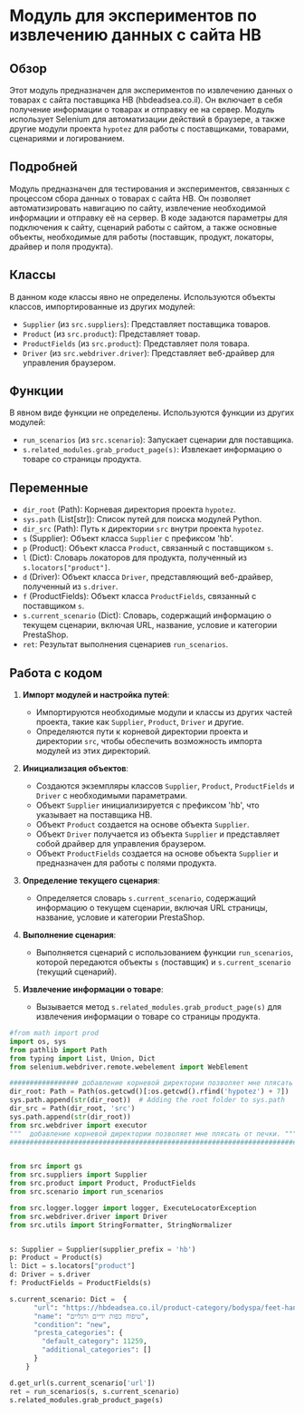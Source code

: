 # Модуль для экспериментов по извлечению данных с сайта HB

## Обзор

Этот модуль предназначен для экспериментов по извлечению данных о товарах с сайта поставщика HB (hbdeadsea.co.il). Он включает в себя получение информации о товарах и отправку ее на сервер. Модуль использует Selenium для автоматизации действий в браузере, а также другие модули проекта `hypotez` для работы с поставщиками, товарами, сценариями и логированием.

## Подробней

Модуль предназначен для тестирования и экспериментов, связанных с процессом сбора данных о товарах с сайта HB. Он позволяет автоматизировать навигацию по сайту, извлечение необходимой информации и отправку её на сервер. В коде задаются параметры для подключения к сайту, сценарий работы с сайтом, а также основные объекты, необходимые для работы (поставщик, продукт, локаторы, драйвер и поля продукта).

## Классы

В данном коде классы явно не определены. Используются объекты классов, импортированные из других модулей:

- `Supplier` (из `src.suppliers`): Представляет поставщика товаров.
- `Product` (из `src.product`): Представляет товар.
- `ProductFields` (из `src.product`): Представляет поля товара.
- `Driver` (из `src.webdriver.driver`): Представляет веб-драйвер для управления браузером.

## Функции

В явном виде функции не определены. Используются функции из других модулей:

- `run_scenarios` (из `src.scenario`): Запускает сценарии для поставщика.
- `s.related_modules.grab_product_page(s)`:  Извлекает информацию о товаре со страницы продукта.

## Переменные

- `dir_root` (Path): Корневая директория проекта `hypotez`.
- `sys.path` (List[str]): Список путей для поиска модулей Python.
- `dir_src` (Path): Путь к директории `src` внутри проекта `hypotez`.
- `s` (Supplier): Объект класса `Supplier` с префиксом 'hb'.
- `p` (Product): Объект класса `Product`, связанный с поставщиком `s`.
- `l` (Dict): Словарь локаторов для продукта, полученный из `s.locators["product"]`.
- `d` (Driver): Объект класса `Driver`, представляющий веб-драйвер, полученный из `s.driver`.
- `f` (ProductFields): Объект класса `ProductFields`, связанный с поставщиком `s`.
- `s.current_scenario` (Dict): Словарь, содержащий информацию о текущем сценарии, включая URL, название, условие и категории PrestaShop.
- `ret`: Результат выполнения сценариев `run_scenarios`.

## Работа с кодом

1.  **Импорт модулей и настройка путей**:

    *   Импортируются необходимые модули и классы из других частей проекта, такие как `Supplier`, `Product`, `Driver` и другие.
    *   Определяются пути к корневой директории проекта и директории `src`, чтобы обеспечить возможность импорта модулей из этих директорий.

2.  **Инициализация объектов**:

    *   Создаются экземпляры классов `Supplier`, `Product`, `ProductFields` и `Driver` с необходимыми параметрами.
    *   Объект `Supplier` инициализируется с префиксом 'hb', что указывает на поставщика HB.
    *   Объект `Product` создается на основе объекта `Supplier`.
    *   Объект `Driver` получается из объекта `Supplier` и представляет собой драйвер для управления браузером.
    *   Объект `ProductFields` создается на основе объекта `Supplier` и предназначен для работы с полями продукта.

3.  **Определение текущего сценария**:

    *   Определяется словарь `s.current_scenario`, содержащий информацию о текущем сценарии, включая URL страницы, название, условие и категории PrestaShop.

4.  **Выполнение сценария**:

    *   Выполняется сценарий с использованием функции `run_scenarios`, которой передаются объекты `s` (поставщик) и `s.current_scenario` (текущий сценарий).

5.  **Извлечение информации о товаре**:

    *   Вызывается метод `s.related_modules.grab_product_page(s)` для извлечения информации о товаре со страницы продукта.

```python
#from math import prod
import os, sys
from pathlib import Path
from typing import List, Union, Dict
from selenium.webdriver.remote.webelement import WebElement

################# добавление корневой директории позволяет мне плясать от печки ###################
dir_root: Path = Path(os.getcwd()[:os.getcwd().rfind('hypotez') + 7])
sys.path.append(str(dir_root))  # Adding the root folder to sys.path
dir_src = Path(dir_root, 'src')
sys.path.append(str(dir_root))
from src.webdriver import executor
"""  добавление корневой директории позволяет мне плясать от печки. """
####################################################################################################


from src import gs
from src.suppliers import Supplier
from src.product import Product, ProductFields
from src.scenario import run_scenarios

from src.logger.logger import logger, ExecuteLocatorException
from src.webdriver.driver import Driver
from src.utils import StringFormatter, StringNormalizer


s: Supplier = Supplier(supplier_prefix = 'hb')
p: Product = Product(s)
l: Dict = s.locators["product"]
d: Driver = s.driver
f: ProductFields = ProductFields(s)

s.current_scenario: Dict =  {
      "url": "https://hbdeadsea.co.il/product-category/bodyspa/feet-hand-treatment/",
      "name": "טיפוח כפות ידיים ורגליים",
      "condition": "new",
      "presta_categories": {
        "default_category": 11259,
        "additional_categories": []
      }
    }

d.get_url(s.current_scenario['url'])
ret = run_scenarios(s, s.current_scenario)
s.related_modules.grab_product_page(s)
```